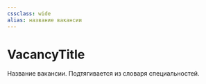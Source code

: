 ```yaml
---
cssclass: wide
alias: название вакансии
---
```


# VacancyTitle

Название вакансии. Подтягивается из словаря специальностей. 
